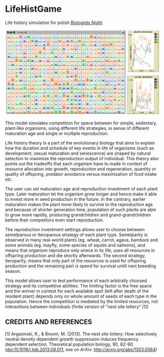 LifeHistGame
============

Life history simulation for polish [Biologists Night](http://www.nocbiologow.home.pl/index.php)

![Screenshot](screenshot.png)

This model simulates competition for spece between for simple, sedentary, plant-like organisms, using different life strategies, in sense of different maturation age and single or multiple reproduction.

Life history theory is a part of the evolutionary biology that aims to explain how the duration and schedule of key events in life of organisms (such as development, sexual maturation and senescence) are shaped by natural selection to maximize the reproduction output of individual. This theory also points out the tradeoffs that each organism have to made in context of resource allocation into growth, reproduction and regeneration, quantity or quality of offspring, predator avoidance versus maximization of food intake etc. 

The user can set  maturation age and reproduction investment of each plant type. Later maturation let the organism grow longer and hence make it able to invest more in seed production in the future. In the contrary, earlier maturation makes the plant more likely to survive to the reproduction age and because of shorter generation time, population of such plants are able to grow more rapidly, producing grandchildren and grand-grandchildren before their competitors even start reproduction.

The reproduction investment settings allows user to choose between semelparous or iteroparous strategy of each plant type. Semelparity is observed in many real-world plants (eg. wheat, carrot, agava, bamboo) and some animals (eg. mayfly, some species of squids and salmons), and means that organism reproduce only onece in its life, uses all resources in offspring production and die shortly afterwards. The second strategy, iteroparity, means that only part of the resources is used for offspring production and the remaining part is spend for survival untill next breeding season.

This model allows user to test performance of each arbitrally choosed strategy and its competitive abilities. The limiting factor is the free space and the winner in contest for each available spot (left after death of the resident plant) depends only on whole amount of seeds of each type in the population. Hence the competition is mediated by the limited resources, not interactions between individuals (finite version of "nest site lottery" [1])

## CREDITS AND REFERENCES
[1] Argasinski, K., & Broom, M. (2013). The nest site lottery: How selectively neutral density dependent growth suppression induces frequency dependent selection. Theoretical population biology, 90, 82-90. ([doi:10.1016/j.tpb.2013.09.011](http://dx.doi.org/10.1016/j.tpb.2013.09.011), see on ArXiv: http://arxiv.org/abs/1303.0564)
